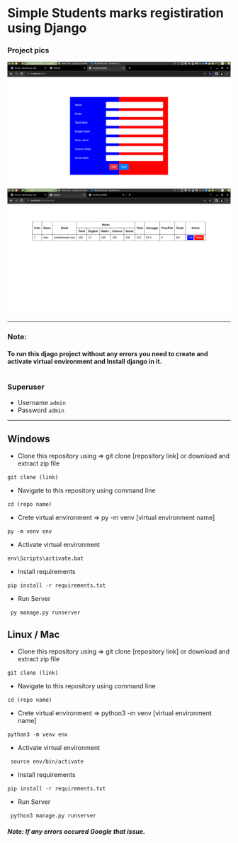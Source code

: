 # Simple Students marks registiration using Django


###  Project pics

![index](./readme-src/1.png)
![details](./readme-src/2.png)

---


### Note:
#### To run this djago project without any errors you need to create and activate virtual environment and Install django in it. 
#
### Superuser
- Username ```admin```
- Password ```admin```  




---
## Windows


- Clone this repository using  => git clone [repository link] or download and extract zip file
```
git clone (link)
```

- Navigate to this repository using command line
```
cd (repo name)
```

- Crete virtual environment => py -m venv [virtual environment name]
```
py -m venv env
```
 - Activate virtual environment
 ```
 env\Scripts\activate.bat
 ```

 - Install requirements 
 ```
 pip install -r requirements.txt
 ```
 - Run Server
 ```
  py manage.py runserver
 ```

 ## Linux / Mac


- Clone this repository using  => git clone [repository link] or download and extract zip file
```
git clone (link)
```

- Navigate to this repository using command line
```
cd (repo name)
```

- Crete virtual environment => python3 -m venv [virtual environment name]
```
python3 -m venv env
``` 
 - Activate virtual environment 
 ```
  source env/bin/activate
  ```

 - Install requirements
 ```
 pip install -r requirements.txt
 ```
- Run Server
 ```
  python3 manage.py runserver
 ```




 ##### Note: If any errors occured Google that issue. 
